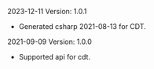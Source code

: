 2023-12-11 Version: 1.0.1
- Generated csharp 2021-08-13 for CDT.

2021-09-09 Version: 1.0.0
- Supported api for cdt.

